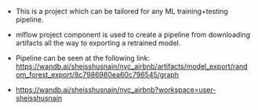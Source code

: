 * This is a project which can be tailored for any ML training+testing pipeline.  
* mlflow project component is used to create a pipeline from downloading artifacts all the way to exporting a retrained model.
* Pipeline can be seen at the following link: https://wandb.ai/sheisshusnain/nyc_airbnb/artifacts/model_export/random_forest_export/8c7986980ea60c796545/graph

* https://wandb.ai/sheisshusnain/nyc_airbnb?workspace=user-sheisshusnain
